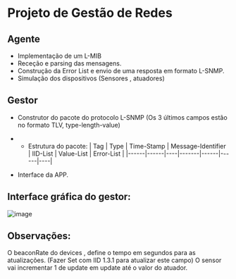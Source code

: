 # Projeto de Gestão de Redes
## Agente 
- Implementação de um L-MIB
- Receção e parsing  das mensagens.
- Construção da Error List e envio de uma resposta em formato L-SNMP.
- Simulação dos dispositivos (Sensores , atuadores)

## Gestor
- Construtor do pacote do protocolo L-SNMP (Os 3 últimos campos estão no formato TLV, type-length-value)
- - Estrutura do pacote:
    | Tag | Type | Time-Stamp | Message-Identifier | IID-List | Value-List | Error-List |
    |------|------|----|-------|------|------|----|
  
- Interface da APP.

## Interface gráfica do gestor:

![image](https://github.com/user-attachments/assets/789c70d1-436d-49af-aca1-25a4d027cff8)

## Observações:

O beaconRate do devices , define o tempo em segundos para as atualizações. (Fazer Set com IID 1.3.1 para atualizar este campo)
O sensor vai incrementar 1 de update em update até o valor do atuador.
